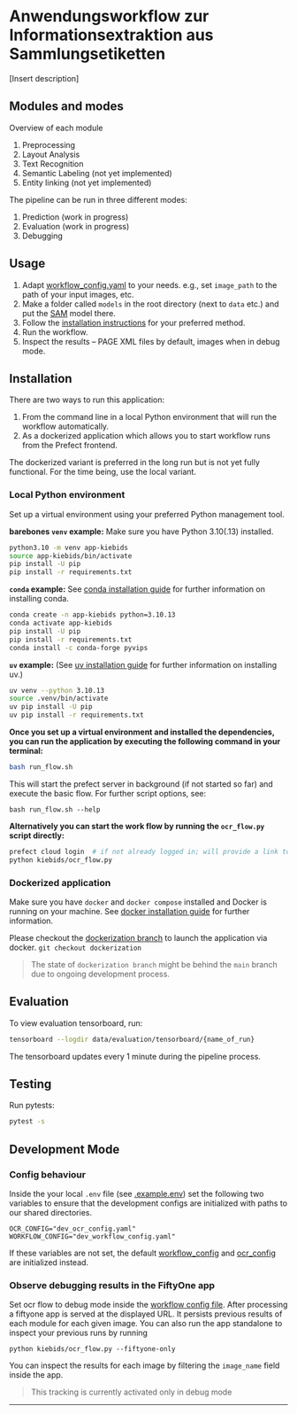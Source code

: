# Anwendungsworkflow zur Informationsextraktion aus Sammlungsetiketten

[Insert description]

## Modules and modes

Overview of each module

1. Preprocessing
2. Layout Analysis
3. Text Recognition
4. Semantic Labeling (not yet implemented)
5. Entity linking (not yet implemented)

The pipeline can be run in three different modes:
1. Prediction (work in progress)
2. Evaluation (work in progress)
3. Debugging


## Usage

1. Adapt [workflow_config.yaml](./configs/workflow_config.yaml) to your needs.
   e.g., set `image_path` to the path of your input images, etc.
2. Make a folder called `models` in the root directory (next to `data` etc.) and put the [SAM](https://dl.fbaipublicfiles.com/segment_anything/sam_vit_b_01ec64.pth) model there.
3. Follow the [installation instructions](#installation) for your preferred method.
4. Run the workflow.
5. Inspect the results – PAGE XML files by default, images when in debug mode.

## Installation

There are two ways to run this application:

1. From the command line in a local Python environment that will run the workflow automatically.
2. As a dockerized application which allows you to start workflow runs from the Prefect frontend.

The dockerized variant is preferred in the long run but is not yet fully functional.
For the time being, use the local variant.

### Local Python environment

Set up a virtual environment using your preferred Python management tool.

**barebones `venv` example:** Make sure you have Python 3.10(.13) installed.
```bash
python3.10 -m venv app-kiebids
source app-kiebids/bin/activate
pip install -U pip
pip install -r requirements.txt
```

**`conda` example:**
See [conda installation guide](https://docs.conda.io/projects/conda/en/latest/user-guide/install/index.html) for further information on installing conda.
```bash
conda create -n app-kiebids python=3.10.13
conda activate app-kiebids
pip install -U pip
pip install -r requirements.txt
conda install -c conda-forge pyvips
```

**`uv` example:**
(See [uv installation guide](https://docs.astral.sh/uv/getting-started/installation/) for further information on installing uv.)

```bash
uv venv --python 3.10.13
source .venv/bin/activate
uv pip install -U pip
uv pip install -r requirements.txt
```

**Once you set up a virtual environment and installed the dependencies, you can run the application by executing the following command in your terminal:**

```bash
bash run_flow.sh
```

This will start the prefect server in background (if not started so far) and execute the basic flow.
For further script options, see:
```
bash run_flow.sh --help
```


**Alternatively you can start the work flow by running the `ocr_flow.py` script directly:**

```bash
prefect cloud login  # if not already logged in; will provide a link to log in
python kiebids/ocr_flow.py
```


### Dockerized application

Make sure you have `docker` and `docker compose` installed and Docker is running on your machine.
See [docker installation guide](https://docs.docker.com/get-docker/) for further information.

Please checkout the [dockerization branch](https://github.com/MfN-Berlin/app-kiebids/tree/dockerization?tab=readme-ov-file#run-with-docker) to launch the application via docker. `git checkout dockerization`
> The state of `dockerization branch` might be behind the `main` branch due to ongoing development process.

## Evaluation
To view evaluation tensorboard, run:
```bash
tensorboard --logdir data/evaluation/tensorboard/{name_of_run}
```
The tensorboard updates every 1 minute during the pipeline process.

## Testing

Run pytests:
```bash
pytest -s
```

## Development Mode

### Config behaviour

Inside the your local `.env` file (see [.example.env](.example.env)) set the following two variables to ensure that the development configs are initialized with paths to our shared directories.
```
OCR_CONFIG="dev_ocr_config.yaml"
WORKFLOW_CONFIG="dev_workflow_config.yaml"
```
If these variables are not set, the default [workflow_config](./configs/workflow_config.yaml) and [ocr_config](./configs/ocr_config.yaml) are initialized instead.

### Observe debugging results in the FiftyOne app

Set ocr flow to debug mode inside the [workflow config file](./configs/workflow_config.yaml).
After processing a fiftyone app is served at the displayed URL. It persists previous results of each module for each given image.
You can also run the app standalone to inspect your previous runs by running
```
python kiebids/ocr_flow.py --fiftyone-only
```

You can inspect the results for each image by filtering the `image_name` field inside the app.

> This tracking is currently activated only in debug mode

-----

